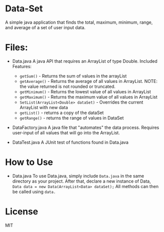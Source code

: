 # Data-Set
A simple java application that finds the total, maximum, minimum, range, and average of a set of user input data.

# Files:
* Data.java
A java API that requires an ArrayList of type Double.
Included Features:
  * `getSum()` - Returns the sum of values in the arrayList
  * `getAverage()` - Returns the average of all values in ArrayList. NOTE: the value returned is not rounded or truncated.
  * `getMinimum()` - Returns the lowest value of all values in ArrayList
  * `getMaximum()` - Returns the maximum value of all values in ArrayList
  * `SetList(ArrayList<Double> dataSet)` - Overrides the current ArrayList<Double> with new data
  * `getList()` - returns a copy of the dataSet
  * `getRange()` - returns the range of values in DataSet

* DataFactory.java
A java file that "automates" the data process. Requires user-input of all values that will go into the ArrayList<Double>.

* DataTest.java
A JUnit test of functions found in Data.java

# How to Use
* Data.java
To use Data.java, simply include `Data.java` in the same directory as your project.
After that, declare a new instance of Data, `Data data = new Data(ArrayList<Data> dataSet);`
All methods can then be called using `data.`


# License
MIT
